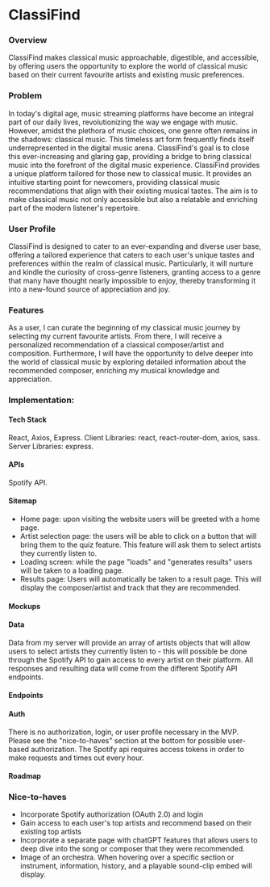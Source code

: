 # ClassiFind

### Overview
ClassiFind makes classical music approachable, digestible, and accessible, by offering users the opportunity to explore the world of classical music based on their current favourite artists and existing music preferences.

### Problem
In today's digital age, music streaming platforms have become an integral part of our daily lives, revolutionizing the way we engage with music. However, amidst the plethora of music choices, one genre often remains in the shadows: classical music. This timeless art form frequently finds itself underrepresented in the digital music arena. ClassiFind's goal is to close this ever-increasing and glaring gap, providing a bridge to bring classical music into the forefront of the digital music experience. ClassiFind provides a unique platform tailored for those new to classical music. It provides an intuitive starting point for newcomers, providing classical music recommendations that align with their existing musical tastes. The aim is to make classical music not only accessible but also a relatable and enriching part of the modern listener's repertoire.

### User Profile
ClassiFind is designed to cater to an ever-expanding and diverse user base, offering a tailored experience that caters to each user's unique tastes and preferences within the realm of classical music. Particularly, it will nurture and kindle the curiosity of cross-genre listeners, granting access to a genre that many have thought nearly impossible to enjoy, thereby transforming it into a new-found source of appreciation and joy.

### Features
As a user, I can curate the beginning of my classical music journey by selecting my current favourite artists. From there, I will receive a personalized recommendation of a classical composer/artist and composition. Furthermore, I will have the opportunity to delve deeper into the world of classical music by exploring detailed information about the recommended composer, enriching my musical knowledge and appreciation.

### Implementation:

#### Tech Stack
React, Axios, Express. Client Libraries: react, react-router-dom, axios, sass. Server Libraries: express.

#### APIs
Spotify API.

#### Sitemap
- Home page: upon visiting the website users will be greeted with a home page.
- Artist selection page: the users will be able to click on a button that will bring them to the quiz feature. This feature will ask them to select artists they currently listen to.
- Loading screen: while the page "loads" and "generates results" users will be taken to a loading page.
- Results page: Users will automatically be taken to a result page. This will display the composer/artist and track that they are recommended.

#### Mockups



#### Data
Data from my server will provide an array of artists objects that will allow users to select artists they currently listen to - this will possible be done through the Spotify API to gain access to every artist on their platform. All responses and resulting data will come from the different Spotify API endpoints.

#### Endpoints


#### Auth
There is no authorization, login, or user profile necessary in the MVP. Please see the "nice-to-haves" section at the bottom for possible user-based authorization. The Spotify api requires access tokens in order to make requests and times out every hour.

#### Roadmap



### Nice-to-haves
- Incorporate Spotify authorization (OAuth 2.0) and login
- Gain access to each user's top artists and recommend based on their existing top artists
- Incorporate a separate page with chatGPT features that allows users to deep dive into the song or composer that they were recommended.
- Image of an orchestra. When hovering over a specific section or instrument, information, history, and a playable sound-clip embed will display.
